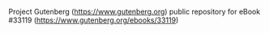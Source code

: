 Project Gutenberg (https://www.gutenberg.org) public repository for eBook #33119 (https://www.gutenberg.org/ebooks/33119)
